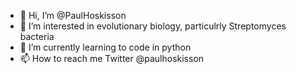 - 👋 Hi, I’m @PaulHoskisson
- 👀 I’m interested in evolutionary biology, particulrly Streptomyces bacteria
- 🌱 I’m currently learning to code in python
- 📫 How to reach me Twitter @paulhoskisson

<!---
PaulHoskisson/PaulHoskisson is a ✨ special ✨ repository because its `README.md` (this file) appears on your GitHub profile.
You can click the Preview link to take a look at your changes.
--->
